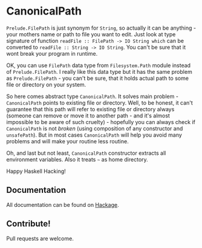 # CanonicalPath

`Prelude.FilePath` is just synonym for `String`, so actually it can be anything - your mothers name or path to file you want to edit. Just look at type signature of function `readFile :: FilePath -> IO String which` can be converted to `readFile :: String -> IO String`. You can't be sure that it wont break your program in runtime.

OK, you can use `FilePath` data type from `Filesystem.Path` module instead of `Prelude.FilePath`. I really like this data type but it has the same problem as `Prelude.FilePath` - you can't be sure, that it holds actual path to some file or directory on your system.

So here comes abstract type `CanonicalPath`. It solves main problem - `CanonicalPath` points to existing file or directory. Well, to be honest, it can't guarantee that this path will refer to existing file or directory always (someone can remove or move it to another path - and it's almost impossible to be aware of such cruelty) - hopefully you can always check if `CanonicalPath` is not *broken* (using composition of any constructor and `unsafePath`). But in most cases `CanonicalPath` will help you avoid many problems and will make your routine less routine.

Oh, and last but not least, `CanonicalPath` constructor extracts all environment variables. Also it treats `~` as home directory.

Happy Haskell Hacking!

## Documentation

All documentation can be found on [Hackage](https://hackage.haskell.org/package/system-canonicalpath).

## Contribute!

Pull requests are welcome.
